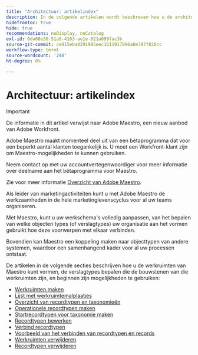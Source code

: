 ```yaml
---
title: "Architectuur: artikelindex"
description: In de volgende artikelen wordt beschreven hoe u de architectuur van Adobe Maestro kunt configureren. Als onderdeel van deze configuratie leert u hoe u werkruimten, recordtypen en aangepaste velden maakt om de workflows die u in Adobe Maestro wilt beheren, in kaart te brengen.
hidefromtoc: true
hide: true
recommendations: noDisplay, noCatalog
exl-id: 0da08e30-51a8-4163-ae1e-821a099fac3b
source-git-commit: ce015eba8291995eec1611917896a0e797f820cc
workflow-type: tm+mt
source-wordcount: '248'
ht-degree: 0%

---
```


<!--
---
title: "Architecture: article index"
description: The following articles describe how you can configure the architecture of Adobe Maestro. As part of this configuration, you learn how you create workspaces, record types, and custom fields to map out the workflows you want to manage in Adobe Maestro. 
hidefromtoc: yes
author: Alina
feature: Work Management
role: User, Admin
hide: yes
---
-->

<!--update the metadata with real information when making this avilable in TOC and in the left nav-->

# Architectuur: artikelindex

>[!IMPORTANT]
>
>De informatie in dit artikel verwijst naar Adobe Maestro, een nieuw aanbod van Adobe Workfront.
>
>Adobe Maestro maakt momenteel deel uit van een bètaprogramma dat voor een beperkt aantal klanten toegankelijk is. U moet een Workfront-klant zijn om Maestro-mogelijkheden te kunnen gebruiken.
>
>Neem contact op met uw accountvertegenwoordiger voor meer informatie over deelname aan het bètaprogramma voor Maestro.
>
>Zie voor meer informatie [Overzicht van Adobe Maestro](../maestro-overview.md).

Als leider van marketingactiviteiten kunt u met Adobe Maestro de werkzaamheden in de hele marketinglevenscyclus voor al uw teams organiseren.

Met Maestro, kunt u uw werkschema&#39;s volledig aanpassen, van het bepalen van welke objecten types (of verslagtypes) uw organisatie aan het vormen gebruikt hoe deze voorwerpen met elkaar verbinden.

Bovendien kan Maestro een koppeling maken naar objecttypen van andere systemen, waardoor een samenhangend kader voor al uw processen ontstaat.

De artikelen in de volgende secties beschrijven hoe u de werkruimten van Maestro kunt vormen, de verslagtypes bepalen die de bouwstenen van die werkruimten zijn, en beginnen zijn mogelijkheden te gebruiken:

* [Werkruimten maken](../architecture/create-workspaces.md)
* [Lijst met werkruimtemalplaatjes](../architecture/workspace-templates.md)
* [Overzicht van recordtypen en taxonomieën](../architecture/overview-of-record-types-and-taxonomies.md)
* [Operationele recordtypen maken](../architecture/create-record-types.md)
* [Startrecordtypen voor taxonomie maken](../architecture/create-a-taxonomy.md)
* [Recordtypen bewerken](../architecture/edit-record-types.md)
* [Verbind recordtypen](../architecture/connect-record-types.md)
* [Voorbeeld van het verbinden van recordtypen en records](../architecture/example-connect-record-types-and-records.md)
* [Werkruimten verwijderen](../architecture/delete-workspaces.md)
* [Recordtypen verwijderen](../architecture/delete-record-types.md)

